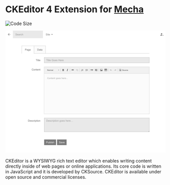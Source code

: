 CKEditor 4 Extension for [Mecha](https://github.com/mecha-cms/mecha)
====================================================================

![Code Size](https://img.shields.io/github/languages/code-size/mecha-cms/x.c-k-editor.4?color=%23444&style=for-the-badge)

![CKEditor 4](index.png?v=2022-12-11)

CKEditor is a WYSIWYG rich text editor which enables writing content directly inside of web pages or online applications. Its core code is written in JavaScript and it is developed by CKSource. CKEditor is available under open source and commercial licenses.